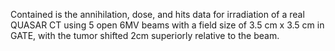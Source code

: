 Contained is the annihilation, dose, and hits data for irradiation of a real QUASAR CT using 5 open 6MV beams with a field size of 3.5 cm x 3.5 cm in GATE, with the tumor shifted 2cm superiorly relative to the beam.
